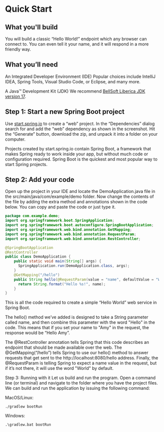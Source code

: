 # Quick Start 


## What you'll build
You will build a classic “Hello World!” endpoint which any browser can connect to. You can even tell it your name, and it will respond in a more friendly way.

## What you’ll need
An Integrated Developer Environment (IDE)
Popular choices include IntelliJ IDEA, Spring Tools, Visual Studio Code, or Eclipse, and many more.

A Java™ Development Kit (JDK)
We recommend [BellSoft Liberica JDK version 17](https://bell-sw.com/pages/downloads/#/java-17-lts).


## Step 1: Start a new Spring Boot project
Use [start.spring.io](http://start.spring.io/) to create a “web” project. In the “Dependencies” dialog search for and add the “web” dependency as shown in the screenshot. Hit the “Generate” button, download the zip, and unpack it into a folder on your computer.

Projects created by start.spring.io contain Spring Boot, a framework that makes Spring ready to work inside your app, but without much code or configuration required. Spring Boot is the quickest and most popular way to start Spring projects.

## Step 2: Add your code
Open up the project in your IDE and locate the DemoApplication.java file in the src/main/java/com/example/demo folder. Now change the contents of the file by adding the extra method and annotations shown in the code below. You can copy and paste the code or just type it.
```java
package com.example.demo;
import org.springframework.boot.SpringApplication;
import org.springframework.boot.autoconfigure.SpringBootApplication;
import org.springframework.web.bind.annotation.GetMapping;
import org.springframework.web.bind.annotation.RequestParam;
import org.springframework.web.bind.annotation.RestController;

@SpringBootApplication
@RestController
public class DemoApplication {
    public static void main(String[] args) {
      SpringApplication.run(DemoApplication.class, args);
    }
    @GetMapping("/hello")
    public String hello(@RequestParam(value = "name", defaultValue = "World") String name) {
      return String.format("Hello %s!", name);
    }
}
```

This is all the code required to create a simple “Hello World” web service in Spring Boot.

The hello() method we’ve added is designed to take a String parameter called name, and then combine this parameter with the word "Hello" in the code. This means that if you set your name to "Amy" in the request, the response would be “Hello Amy”.

The @RestController annotation tells Spring that this code describes an endpoint that should be made available over the web. The @GetMapping(“/hello”) tells Spring to use our hello() method to answer requests that get sent to the http://localhost:8080/hello address. Finally, the @RequestParam is telling Spring to expect a name value in the request, but if it’s not there, it will use the word "World" by default.


Step 3: Running with it
Let us build and run the program. Open a command line (or terminal) and navigate to the folder where you have the project files. We can build and run the application by issuing the following command:

MacOS/Linux:

```shell
./gradlew bootRun
```

Windows:

```shell
.\gradlew.bat bootRun
```
